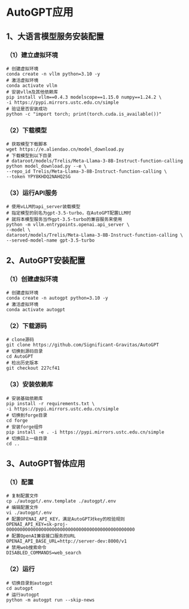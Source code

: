 # AutoGPT应用

## 1、大语言模型服务安装配置

### （1）建立虚拟环境

```shell
# 创建虚拟环境
conda create -n vllm python=3.10 -y
# 激活虚拟环境
conda activate vllm
# 安装vllm及其他依赖库
pip install vllm==0.4.3 modelscope==1.15.0 numpy==1.24.2 \
-i https://pypi.mirrors.ustc.edu.cn/simple
# 验证是否安装成功
python -c "import torch; print(torch.cuda.is_available())"
```

### （2）下载模型

```shell
# 获取模型下载脚本
wget https://e.aliendao.cn/model_download.py
# 下载模型到以下目录
# dataroot/models/Trelis/Meta-Llama-3-8B-Instruct-function-calling
python model_download.py --e \
--repo_id Trelis/Meta-Llama-3-8B-Instruct-function-calling \
--token YPY8KHDQ2NAHQ2SG
```

### （3）运行API服务

```shell
# 使用vLLM的api_server装载模型
# 指定模型的别名为gpt-3.5-turbo，在AutoGPT配置LLM时
# 就将本模型服务当作gpt-3.5-turbo的兼容服务来使用
python -m vllm.entrypoints.openai.api_server \
--model \
dataroot/models/Trelis/Meta-Llama-3-8B-Instruct-function-calling \
--served-model-name gpt-3.5-turbo
```

## 2、AutoGPT安装配置

### （1）创建虚拟环境

```shell
# 创建虚拟环境
conda create -n autogpt python=3.10 -y
# 激活虚拟环境
conda activate autogpt
```

### （2）下载源码

```shell
# clone源码
git clone https://github.com/Significant-Gravitas/AutoGPT
# 切换到源码目录
cd AutoGPT
# 检出历史版本
git checkout 227cf41
```

### （3）安装依赖库

```shell
# 安装基础依赖库
pip install -r requirements.txt \
-i https://pypi.mirrors.ustc.edu.cn/simple
# 切换到forge目录
cd forge
# 安装forge组件
pip install -e . -i https://pypi.mirrors.ustc.edu.cn/simple
# 切换回上一级目录
cd ..
```

## 3、AutoGPT智体应用

### （1）配置

```shell
# 复制配置文件
cp ./autogpt/.env.template ./autogpt/.env
# 编辑配置文件
vi ./autogpt/.env
# 配置OPENAI_API_KEY，满足AutoGPT对key的校验规则
OPENAI_API_KEY=sk-proj-000000000000000000000000000000000000000000000000
# 配置OpenAI兼容接口服务的URL
OPENAI_API_BASE_URL=http://server-dev:8000/v1
# 禁用web搜索命令
DISABLED_COMMANDS=web_search
```

### （2）运行

```shell
# 切换目录到autogpt
cd autogpt
# 运行autogpt
python -m autogpt run --skip-news
```

